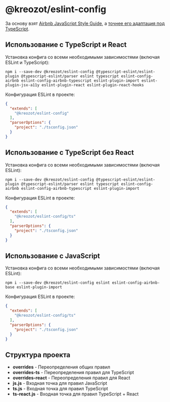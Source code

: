 # @kreozot/eslint-config

За основу взят [Airbnb JavaScript Style Guide](https://github.com/airbnb/javascript),
а [точнее его адаптация под TypeScript](https://www.npmjs.com/package/eslint-config-airbnb-typescript).

## Использование с TypeScript и React

Установка конфига со всеми необходимыми зависимостями (включая ESLint и TypeScript):

```
npm i --save-dev @kreozot/eslint-config @typescript-eslint/eslint-plugin @typescript-eslint/parser eslint typescript eslint-config-airbnb eslint-config-airbnb-typescript eslint-plugin-import eslint-plugin-jsx-a11y eslint-plugin-react eslint-plugin-react-hooks
```

Конфигурация ESLint в проекте:

```json
{
  "extends": [
    "@kreozot/eslint-config"
  ],
  "parserOptions": {
    "project": "./tsconfig.json"
  }
}
```


## Использование с TypeScript без React

Установка конфига со всеми необходимыми зависимостями (включая ESLint):

```
npm i --save-dev @kreozot/eslint-config @typescript-eslint/eslint-plugin @typescript-eslint/parser eslint typescript eslint-config-airbnb eslint-config-airbnb-typescript eslint-plugin-import
```

Конфигурация ESLint в проекте:

```json
{
  "extends": [
    "@kreozot/eslint-config/ts"
  ],
  "parserOptions": {
    "project": "./tsconfig.json"
  }
}
```


## Использование с JavaScript

Установка конфига со всеми необходимыми зависимостями (включая ESLint):

```
npm i --save-dev @kreozot/eslint-config eslint eslint-config-airbnb-base eslint-plugin-import
```

Конфигурация ESLint в проекте:

```json
{
  "extends": [
    "@kreozot/eslint-config/ts"
  ],
  "parserOptions": {
    "project": "./tsconfig.json"
  }
}
```


## Структура проекта

* **overrides** - Переопределения общих правил
* **overrides-ts** - Переопределения правил для TypeScript
* **overrides-react** - Переопределения правил для React
* **js.js** - Входная точка для правил JavaScript
* **ts.js** - Входная точка для правил TypeScript
* **ts-react.js** - Входная точка для правил TypeScript + React
